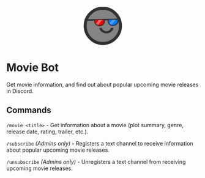 <p align="center">
  <img src="./avatar.png" width="100" title="hover text" alt="movie bot avatar">
</p>

# Movie Bot
Get movie information, and find out about popular upcoming movie releases in Discord.

## Commands
`/movie <title>` - Get information about a movie (plot summary, genre, release date, rating, trailer, etc.).

`/subscribe` _(Admins only)_ - Registers a text channel to receive information about popular upcoming movie releases.

`/unsubscribe` _(Admins only)_ - Unregisters a text channel from receiving upcoming movie releases.

